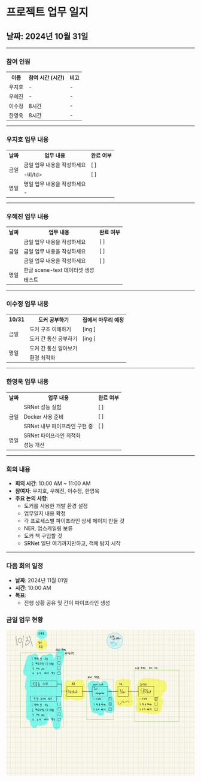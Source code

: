 # 프로젝트 업무 일지

## 날짜: 2024년 10월 31일

---

### 참여 인원

<div align="center">

<table>
  <tr>
    <th>이름</th>
    <th>참여 시간 (시간)</th>
    <th>비고</th>
  </tr>
  <tr>
    <td>우지호</td>
    <td>-</td>
    <td>-</td>
  </tr>
  <tr>
    <td>우혜진</td>
    <td>-</td>
    <td>-</td>
  </tr>
  <tr>
    <td>이수정</td>
    <td>8시간</td>
    <td>-</td>
  </tr>
  <tr>
    <td>한영욱</td>
    <td>8시간</td>
    <td>-</td>
  </tr>
</table>

</div>

---

### 우지호 업무 내용

<div align="center">

<table>
  <tr>
    <th>날짜</th>
    <th>업무 내용</th>
    <th>완료 여부</th>
  </tr>
  <tr>
    <td rowspan="2">금일</td>
    <td>금일 업무 내용을 작성하세요</td>
    <td>[ ]</td>
  </tr>
  <tr>
    <td>-비/td>
    <td>[ ]</td>
  </tr>
  <tr>
    <td rowspan="2">명일</td>
    <td>명일 업무 내용을 작성하세요</td>
    <td></td>
  </tr>
  <tr>
    <td>-</td>
    <td></td>
  </tr>
</table>

</div>

---

### 우혜진 업무 내용

<div align="center">

<table>
  <tr>
    <th>날짜</th>
    <th>업무 내용</th>
    <th>완료 여부</th>
  </tr>
  <tr>
    <td rowspan="3">금일</td>
    <td>금일 업무 내용을 작성하세요</td>
    <td>[ ]</td>
  </tr>
  <tr>
    <td>금일 업무 내용을 작성하세요</td>
    <td>[ ]</td>
  </tr>
  <tr>
    <td>금일 업무 내용을 작성하세요</td>
    <td>[ ]</td>
  </tr>
  <tr>
    <td rowspan="2">명일</td>
    <td>한글 scene-text 데이터셋 생성</td>
    <td></td>
  </tr>
  <tr>
    <td>테스트</td>
    <td></td>
  </tr>
</table>

</div>

---

### 이수정 업무 내용

<div align="center">

<table>
  <tr>
    <th>10/31</th>
    <th>도커 공부하기</th>
    <th>집에서 마무리 예정</th>
  </tr>
  <tr>
    <td rowspan="2">금일</td>
    <td>도커 구조 이해하기</td>
    <td>[ing ]</td>
  </tr>
  <tr>
    <td>도커 간 통신 공부하기</td>
    <td>[ing ]</td>
  </tr>
  <tr>
    <td rowspan="2">명일</td>
    <td>도커 간 통신 알아보기</td>
    <td></td>
  </tr>
  <tr>
    <td>환경 최적화</td>
    <td></td>
  </tr>
</table>

</div>

---

### 한영욱 업무 내용

<div align="center">

<table>
  <tr>
    <th>날짜</th>
    <th>업무 내용</th>
    <th>완료 여부</th>
  </tr>
  <tr>
    <td rowspan="3">금일</td>
    <td>SRNet 성능 실험</td>
    <td>[ ]</td>
  </tr>
  <tr>
    <td>Docker 사용 준비</td>
    <td>[ ]</td>
  </tr>
  <tr>
    <td>SRNet 내부 파이프라인 구현 중</td>
    <td>[ ]</td>
  </tr>
  <tr>
    <td rowspan="2">명일</td>
    <td>SRNet 파이프라인 최적화</td>
    <td></td>
  </tr>
  <tr>
    <td>성능 개선</td>
    <td></td>
  </tr>
</table>

</div>

---

### 회의 내용

- **회의 시간**: 10:00 AM ~ 11:00 AM
- **참여자**: 우지호, 우혜진, 이수정, 한영욱
- **주요 논의 사항**:
  - 도커를 사용한 개발 환경 설정
  - 업무일지 내용 확정
  - 각 프로세스별 파이프라인 상세 페이지 만들 것
  - NER, 업스케일링 보류
  - 도커 책 구입할 것
  - SRNet 일단 여기까지만하고, 객체 탐지 시작

---

### 다음 회의 일정

- **날짜**: 2024년 11월 01일
- **시간**: 10:00 AM
- **목표**:
  - 진행 상황 공유 및 간이 파이프라인 생성


### 금일 업무 현황
![Image](https://github.com/AnBoIms/AnBoIms/raw/main/flow_chart_imgs/Dlog/1031.jpg)
